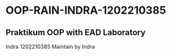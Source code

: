 # OOP-RAIN-INDRA-1202210385
## Praktikum OOP with EAD Laboratory
Indra 1202210385
Maintain by Indra
